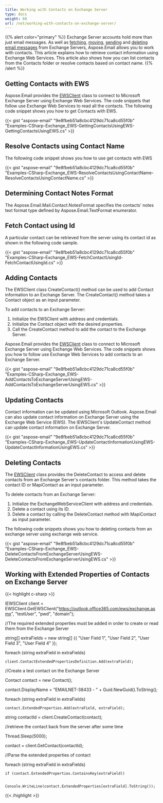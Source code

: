 ```yaml
---
title: Working with Contacts on Exchange Server
type: docs
weight: 60
url: /net/working-with-contacts-on-exchange-server/
---
```



{{% alert color="primary" %}} Exchange Server accounts hold more than just email messages. As well as [fetching](/email/net/working-with-exchange-mailbox-and-messages/#fetch-messages-from-an-exchange-server-mailbox), [moving](/email/net/working-with-exchange-mailbox-and-messages/#moving-messages), [sending](/email/net/working-with-exchange-mailbox-and-messages/#sending-email-messages) and [deleting email messages](/email/net/working-with-exchange-mailbox-and-messages/#deleting-messages) from Exchange Servers, Aspose.Email allows you to work with contacts. This article explains how to retrieve contact information using Exchange Web Services. This article also shows how you can list contacts from the Contacts folder or resolve contacts based on contact name. {{% /alert %}} 
## **Getting Contacts with EWS**
Aspose.Email provides the [EWSClient](https://apireference.aspose.com/net/email/aspose.email.clients.exchange.webservice/ewsclient) class to connect to Microsoft Exchange Server using Exchange Web Services. The code snippets that follow use Exchange Web Services to read all the contacts. The following code snippet shows you how to get Contacts with EWS.



{{< gist "aspose-email" "9e8fbeb51a8cbc4129dc71ca8cd55f0b" "Examples-CSharp-Exchange_EWS-GettingContactsUsingEWS-GettingContactsUsingEWS.cs" >}}
## **Resolve Contacts using Contact Name**
The following code snippet shows you how to use get contacts with EWS



{{< gist "aspose-email" "9e8fbeb51a8cbc4129dc71ca8cd55f0b" "Examples-CSharp-Exchange_EWS-ResolveContactsUsingContactName-ResolveContactsUsingContactName.cs" >}}
## **Determining Contact Notes Format**
The Aspose.Email.Mail.Contact.NotesFormat specifies the contacts' notes text format type defined by Aspose.Email.TextFormat enumerator.
## **Fetch Contact using Id**
A particular contact can be retrieved from the server using its contact id as shown in the following code sample.



{{< gist "aspose-email" "9e8fbeb51a8cbc4129dc71ca8cd55f0b" "Examples-CSharp-Exchange_EWS-FetchContactUsingId-FetchContactUsingId.cs" >}}
## **Adding Contacts**
The EWSClient class CreateContact() method can be used to add Contact information to an Exchange Server. The CreateContact() method takes a Contact object as an input parameter.

To add contacts to an Exchange Server:

1. Initialize the EWSClient with address and credentials.
1. Initialize the Contact object with the desired properties.
1. Call the CreateContact method to add the contact to the Exchange Server.

Aspose.Email provides the [EWSClient](https://apireference.aspose.com/net/email/aspose.email.clients.exchange.webservice/ewsclient) class to connect to Microsoft Exchange Server using Exchange Web Services. The code snippets shows you how to follow use Exchange Web Services to add contacts to an Exchange Server.



{{< gist "aspose-email" "9e8fbeb51a8cbc4129dc71ca8cd55f0b" "Examples-CSharp-Exchange_EWS-AddContactsToExchangeServerUsingEWS-AddContactsToExchangeServerUsingEWS.cs" >}}
## **Updating Contacts**
Contact information can be updated using Microsoft Outlook. Aspose.Email can also update contact information on Exchange Server using the Exchange Web Service (EWS). The IEWSClient's UpdateContact method can update contact information on Exchange Server.



{{< gist "aspose-email" "9e8fbeb51a8cbc4129dc71ca8cd55f0b" "Examples-CSharp-Exchange_EWS-UpdateContactInformationUsingEWS-UpdateContactInformationUsingEWS.cs" >}}
## **Deleting Contacts**
The [EWSClient](https://apireference.aspose.com/net/email/aspose.email.clients.exchange.webservice/ewsclient) class provides the DeleteContact to access and delete contacts from an Exchange Server's contacts folder. This method takes the contact ID or MapiContact as an input parameter.

To delete contacts from an Exchange Server:

1. Initialize the ExchangeWebServiceClient with address and credentials.
1. Delete a contact using its ID.
1. Delete a contact by calling the DeleteContact method with MapiContact as input parameter.

The following code snippets shows you how to deleting contacts from an exchange server using exchange web service.



{{< gist "aspose-email" "9e8fbeb51a8cbc4129dc71ca8cd55f0b" "Examples-CSharp-Exchange_EWS-DeleteContactsFromExchangeServerUsingEWS-DeleteContactsFromExchangeServerUsingEWS.cs" >}}
## **Working with Extended Properties of Contacts on Exchange Server**


{{< highlight c-sharp >}}

 IEWSClient client = EWSClient.GetEWSClient("https://outlook.office365.com/ews/exchange.asmx", "testUser", "pwd", "domain");

//The required extended properties must be added in order to create or read them from the Exchange Server

string[] extraFields = new string[] {{ "User Field 1", "User Field 2", "User Field 3", "User Field 4" }};

foreach (string extraField in extraFields)

    client.ContactExtendedPropertiesDefinition.Add(extraField);

//Create a test contact on the Exchange Server

Contact contact = new Contact();

contact.DisplayName = "EMAILNET-38433 - " + Guid.NewGuid().ToString();

foreach (string extraField in extraFields)

    contact.ExtendedProperties.Add(extraField, extraField);

string contactId = client.CreateContact(contact);

//retrieve the contact back from the server after some time

Thread.Sleep(5000);

contact = client.GetContact(contactId);

//Parse the extended properties of contact

foreach (string extraField in extraFields)

    if (contact.ExtendedProperties.ContainsKey(extraField))

        Console.WriteLine(contact.ExtendedProperties[extraField].ToString());

{{< /highlight >}}
